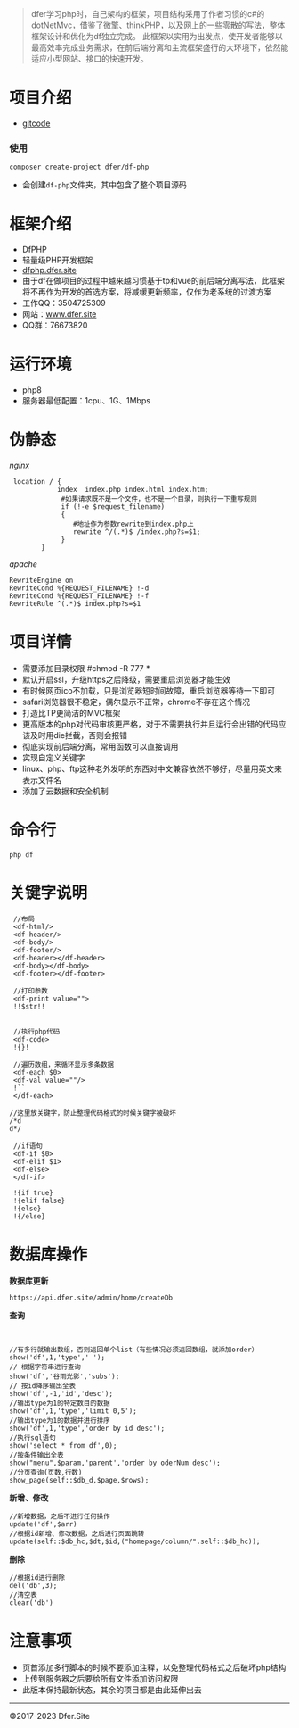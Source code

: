 > dfer学习php时，自己架构的框架，项目结构采用了作者习惯的c#的dotNetMvc，借鉴了微擎、thinkPHP，以及网上的一些零散的写法，整体框架设计和优化为df独立完成。
此框架以实用为出发点，使开发者能够以最高效率完成业务需求，在前后端分离和主流框架盛行的大环境下，依然能适应小型网站、接口的快速开发。

# 项目介绍
- [gitcode](https://gitcode.net/dofun333/dfphp.dfer.site)


### 使用
```
composer create-project dfer/df-php
```
- 会创建`df-php`文件夹，其中包含了整个项目源码


# 框架介绍
- DfPHP
- 轻量级PHP开发框架
- [dfphp.dfer.site](http://dfphp.dfer.site)
- 由于df在做项目的过程中越来越习惯基于tp和vue的前后端分离写法，此框架将不再作为开发的首选方案，将减缓更新频率，仅作为老系统的过渡方案
- 工作QQ：3504725309
- 网站：www.dfer.site
- QQ群：76673820



# 运行环境
- php8
- 服务器最低配置：1cpu、1G、1Mbps


# 伪静态
*nginx*
```
 location / {
            index  index.php index.html index.htm;
             #如果请求既不是一个文件，也不是一个目录，则执行一下重写规则
             if (!-e $request_filename)
             {
                #地址作为参数rewrite到index.php上
                rewrite ^/(.*)$ /index.php?s=$1;
             }
        }
```
*apache*
```
RewriteEngine on
RewriteCond %{REQUEST_FILENAME} !-d
RewriteCond %{REQUEST_FILENAME} !-f
RewriteRule ^(.*)$ index.php?s=$1
```


# 项目详情
- 需要添加目录权限    #chmod -R 777 *
- 默认开启ssl，升级https之后降级，需要重启浏览器才能生效
- 有时候网页ico不加载，只是浏览器短时间故障，重启浏览器等待一下即可
- safari浏览器很不稳定，偶尔显示不正常，chrome不存在这个情况
- 打造比TP更简洁的MVC框架
- 更高版本的php对代码审核更严格，对于不需要执行并且运行会出错的代码应该及时用die拦截，否则会报错
- 彻底实现前后端分离，常用函数可以直接调用
- 实现自定义关键字
- linux、php、ftp这种老外发明的东西对中文兼容依然不够好，尽量用英文来表示文件名
- 添加了云数据和安全机制

# 命令行
```
php df
```

# 关键字说明
```
 //布局
 <df-html/>
 <df-header/>
 <df-body/>
 <df-footer/>
 <df-header></df-header>
 <df-body></df-body>
 <df-footer></df-footer>

 //打印参数
 <df-print value="">
 !!$str!!


 //执行php代码
 <df-code>
 !{}!

 //遍历数组，来循环显示多条数据
 <df-each $0>
 <df-val value=""/>
 !``
 </df-each>

//这里放关键字，防止整理代码格式的时候关键字被破坏
/*d
d*/

 //if语句
 <df-if $0>
 <df-elif $1>
 <df-else>
 </df-if>

 !{if true}
 !{elif false}
 !{else}
 !{/else}

```


# 数据库操作

**数据库更新**
```
https://api.dfer.site/admin/home/createDb
```
**查询**
```


//有多行就输出数组，否则返回单个list（有些情况必须返回数组，就添加order）
show('df',1,'type',' ');
// 根据字符串进行查询
show('df','谷雨光影','subs');
// 按id降序输出全表
show('df',-1,'id','desc');
//输出type为1的特定数目的数据
show('df',1,'type','limit 0,5');
//输出type为1的数据并进行排序
show('df',1,'type','order by id desc');
//执行sql语句
show('select * from df',0);
//按条件输出全表
show("menu",$param,'parent','order by oderNum desc');
//分页查询(页数,行数)
show_page(self::$db_d,$page,$rows);
```
**新增、修改**
```
//新增数据，之后不进行任何操作
update('df',$arr)
//根据id新增、修改数据，之后进行页面跳转
update(self::$db_hc,$dt,$id,("homepage/column/".self::$db_hc));
```

**删除**
```
//根据id进行删除
del('db',3);
//清空表
clear('db')
```




# 注意事项
- 页首添加多行脚本的时候不要添加注释，以免整理代码格式之后破坏php结构
- 上传到服务器之后要给所有文件添加访问权限
- 此版本保持最新状态，其余的项目都是由此延伸出去







---
©2017-2023 Dfer.Site


